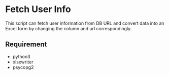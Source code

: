 # Fetch User Info

This script can fetch user information from DB URL and convert data into an Excel form by changing the column and url correspondingly. 

## Requirement
* python3
* xlsxwriter
* psycopg2
